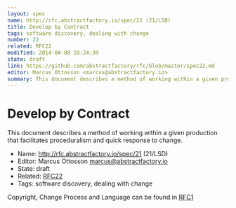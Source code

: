 ```yaml
---
layout: spec
name: http://rfc.abstractfactory.io/spec/21 (21/LSD)
title: Develop by Contract
tags: software discovery, dealing with change
number: 22
related: RFC22
modified: 2014-04-08 10:24:39
state: draft
link: https://github.com/abstractfactory/rfc/blob/master/spec22.md
editor: Marcus Ottosson <marcus@abstractfactory.io>
summary: This document describes a method of working within a given production that facilitates proceduralism and quick response to change.
---
```


# Develop by Contract

This document describes a method of working within a given production that facilitates proceduralism and quick response to change.

* Name: http://rfc.abstractfactory.io/spec/21 (21/LSD)
* Editor: Marcus Ottosson <marcus@abstractfactory.io>
* State: draft
* Related: [RFC22](http://rfc.abstractfactory.io/spec/22)
* Tags: software discovery, dealing with change

Copyright, Change Process and Language can be found in [RFC1](http://rfc.abstractfactory.io/spec/1)